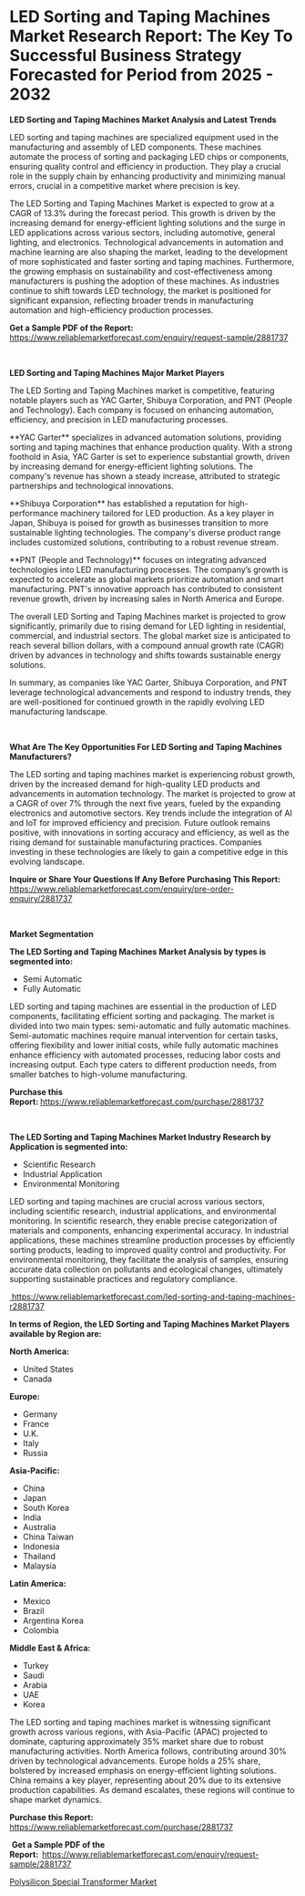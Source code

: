 <p><h1>LED Sorting and Taping Machines Market Research Report: The Key To Successful Business Strategy Forecasted for Period from 2025 - 2032</h1></p><p><strong>LED Sorting and Taping Machines Market Analysis and Latest Trends</strong></p>
<p><p>LED sorting and taping machines are specialized equipment used in the manufacturing and assembly of LED components. These machines automate the process of sorting and packaging LED chips or components, ensuring quality control and efficiency in production. They play a crucial role in the supply chain by enhancing productivity and minimizing manual errors, crucial in a competitive market where precision is key.</p><p>The LED Sorting and Taping Machines Market is expected to grow at a CAGR of 13.3% during the forecast period. This growth is driven by the increasing demand for energy-efficient lighting solutions and the surge in LED applications across various sectors, including automotive, general lighting, and electronics. Technological advancements in automation and machine learning are also shaping the market, leading to the development of more sophisticated and faster sorting and taping machines. Furthermore, the growing emphasis on sustainability and cost-effectiveness among manufacturers is pushing the adoption of these machines. As industries continue to shift towards LED technology, the market is positioned for significant expansion, reflecting broader trends in manufacturing automation and high-efficiency production processes.</p></p>
<p><strong>Get a Sample PDF of the Report:&nbsp;</strong> <a href="https://www.reliablemarketforecast.com/enquiry/request-sample/2881737?utm_campaign=2736&utm_medium=2&utm_source=Github&utm_content=ia&utm_term=12032025&utm_id=led-sorting-and-taping-machines">https://www.reliablemarketforecast.com/enquiry/request-sample/2881737</a></p>
<p>&nbsp;</p>
<p><strong>LED Sorting and Taping Machines Major Market Players</strong></p>
<p><p>The LED Sorting and Taping Machines market is competitive, featuring notable players such as YAC Garter, Shibuya Corporation, and PNT (People and Technology). Each company is focused on enhancing automation, efficiency, and precision in LED manufacturing processes.</p><p>**YAC Garter** specializes in advanced automation solutions, providing sorting and taping machines that enhance production quality. With a strong foothold in Asia, YAC Garter is set to experience substantial growth, driven by increasing demand for energy-efficient lighting solutions. The company's revenue has shown a steady increase, attributed to strategic partnerships and technological innovations.</p><p>**Shibuya Corporation** has established a reputation for high-performance machinery tailored for LED production. As a key player in Japan, Shibuya is poised for growth as businesses transition to more sustainable lighting technologies. The company's diverse product range includes customized solutions, contributing to a robust revenue stream.</p><p>**PNT (People and Technology)** focuses on integrating advanced technologies into LED manufacturing processes. The company’s growth is expected to accelerate as global markets prioritize automation and smart manufacturing. PNT's innovative approach has contributed to consistent revenue growth, driven by increasing sales in North America and Europe.</p><p>The overall LED Sorting and Taping Machines market is projected to grow significantly, primarily due to rising demand for LED lighting in residential, commercial, and industrial sectors. The global market size is anticipated to reach several billion dollars, with a compound annual growth rate (CAGR) driven by advances in technology and shifts towards sustainable energy solutions.</p><p>In summary, as companies like YAC Garter, Shibuya Corporation, and PNT leverage technological advancements and respond to industry trends, they are well-positioned for continued growth in the rapidly evolving LED manufacturing landscape.</p></p>
<p>&nbsp;</p>
<p><strong>What Are The Key Opportunities For LED Sorting and Taping Machines Manufacturers?</strong></p>
<p><p>The LED sorting and taping machines market is experiencing robust growth, driven by the increased demand for high-quality LED products and advancements in automation technology. The market is projected to grow at a CAGR of over 7% through the next five years, fueled by the expanding electronics and automotive sectors. Key trends include the integration of AI and IoT for improved efficiency and precision. Future outlook remains positive, with innovations in sorting accuracy and efficiency, as well as the rising demand for sustainable manufacturing practices. Companies investing in these technologies are likely to gain a competitive edge in this evolving landscape.</p></p>
<p><strong>Inquire or Share Your Questions If Any Before Purchasing This Report:</strong> <a href="https://www.reliablemarketforecast.com/enquiry/pre-order-enquiry/2881737?utm_campaign=2736&utm_medium=2&utm_source=Github&utm_content=ia&utm_term=12032025&utm_id=led-sorting-and-taping-machines">https://www.reliablemarketforecast.com/enquiry/pre-order-enquiry/2881737</a></p>
<p>&nbsp;</p>
<p><strong>Market Segmentation</strong></p>
<p><strong>The LED Sorting and Taping Machines Market Analysis by types is segmented into:</strong></p>
<p><ul><li>Semi Automatic</li><li>Fully Automatic</li></ul></p>
<p><p>LED sorting and taping machines are essential in the production of LED components, facilitating efficient sorting and packaging. The market is divided into two main types: semi-automatic and fully automatic machines. Semi-automatic machines require manual intervention for certain tasks, offering flexibility and lower initial costs, while fully automatic machines enhance efficiency with automated processes, reducing labor costs and increasing output. Each type caters to different production needs, from smaller batches to high-volume manufacturing.</p></p>
<p><strong>Purchase this Report:&nbsp;</strong><a href="https://www.reliablemarketforecast.com/purchase/2881737?utm_campaign=2736&utm_medium=2&utm_source=Github&utm_content=ia&utm_term=12032025&utm_id=led-sorting-and-taping-machines">https://www.reliablemarketforecast.com/purchase/2881737</a></p>
<p>&nbsp;</p>
<p><strong>The LED Sorting and Taping Machines Market Industry Research by Application is segmented into:</strong></p>
<p><ul><li>Scientific Research</li><li>Industrial Application</li><li>Environmental Monitoring</li></ul></p>
<p><p>LED sorting and taping machines are crucial across various sectors, including scientific research, industrial applications, and environmental monitoring. In scientific research, they enable precise categorization of materials and components, enhancing experimental accuracy. In industrial applications, these machines streamline production processes by efficiently sorting products, leading to improved quality control and productivity. For environmental monitoring, they facilitate the analysis of samples, ensuring accurate data collection on pollutants and ecological changes, ultimately supporting sustainable practices and regulatory compliance.</p></p>
<p><a href="https://www.reliablemarketforecast.com/led-sorting-and-taping-machines-r2881737?utm_campaign=2736&utm_medium=2&utm_source=Github&utm_content=ia&utm_term=12032025&utm_id=led-sorting-and-taping-machines">&nbsp;https://www.reliablemarketforecast.com/led-sorting-and-taping-machines-r2881737</a></p>
<p><strong>In terms of Region, the LED Sorting and Taping Machines Market Players available by Region are:</strong></p>
<p>
    <p> <strong> North America: </strong>
        <ul>
            <li>United States</li>
            <li>Canada</li>
        </ul>
        </p> 
    <p> <strong> Europe: </strong>
        <ul>
            <li>Germany</li>
            <li>France</li>
            <li>U.K.</li>
            <li>Italy</li>
            <li>Russia</li>
        </ul>
        </p> 
    <p> <strong> Asia-Pacific: </strong>
        <ul>
            <li>China</li>
            <li>Japan</li>
            <li>South Korea</li>
            <li>India</li>
            <li>Australia</li>
            <li>China Taiwan</li>
            <li>Indonesia</li>
            <li>Thailand</li>
            <li>Malaysia</li>
        </ul>
        </p> 
    <p> <strong> Latin America: </strong>
        <ul>
            <li>Mexico</li>
            <li>Brazil</li>
            <li>Argentina Korea</li>
            <li>Colombia</li>
        </ul>
        </p> 
    <p> <strong> Middle East & Africa: </strong>
        <ul>
            <li>Turkey</li>
            <li>Saudi</li>
            <li>Arabia</li>
            <li>UAE</li>
            <li>Korea</li>
        </ul>
    </p>
    </p>
<p><p>The LED sorting and taping machines market is witnessing significant growth across various regions, with Asia-Pacific (APAC) projected to dominate, capturing approximately 35% market share due to robust manufacturing activities. North America follows, contributing around 30% driven by technological advancements. Europe holds a 25% share, bolstered by increased emphasis on energy-efficient lighting solutions. China remains a key player, representing about 20% due to its extensive production capabilities. As demand escalates, these regions will continue to shape market dynamics.</p></p>
<p><strong>Purchase this Report: </strong><a href="https://www.reliablemarketforecast.com/purchase/2881737?utm_campaign=2736&utm_medium=2&utm_source=Github&utm_content=ia&utm_term=12032025&utm_id=led-sorting-and-taping-machines">https://www.reliablemarketforecast.com/purchase/2881737</a></p>
<p>&nbsp;<strong>Get a Sample PDF of the Report:&nbsp;&nbsp;</strong><a href="https://www.reliablemarketforecast.com/enquiry/request-sample/2881737?utm_campaign=2736&utm_medium=2&utm_source=Github&utm_content=ia&utm_term=12032025&utm_id=led-sorting-and-taping-machines">https://www.reliablemarketforecast.com/enquiry/request-sample/2881737</a></p>
<p><strong></strong></p>
<p><p><a href="https://github.com/elitasvimal/Market-Research-Report-List-1/blob/main/polysilicon-special-transformer-market.md?utm_campaign=2736&utm_medium=2&utm_source=Github&utm_content=ia&utm_term=12032025&utm_id=led-sorting-and-taping-machines">Polysilicon Special Transformer Market</a></p></p>